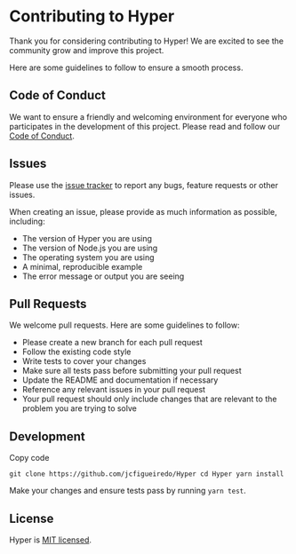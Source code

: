 # Contributing to Hyper

Thank you for considering contributing to Hyper! We are excited to see the community grow and improve this project.

Here are some guidelines to follow to ensure a smooth process.

## Code of Conduct

We want to ensure a friendly and welcoming environment for everyone who participates in the development of this project.
Please read and follow our [Code of Conduct](https://github.com/jcfigueiredo/Hyper/blob/main/CODE_OF_CONDUCT.md).

## Issues

Please use the [issue tracker](https://github.com/jcfigueiredo/Hyper/issues) to report any bugs, feature requests or
other issues.

When creating an issue, please provide as much information as possible, including:

- The version of Hyper you are using
- The version of Node.js you are using
- The operating system you are using
- A minimal, reproducible example
- The error message or output you are seeing

## Pull Requests

We welcome pull requests. Here are some guidelines to follow:

- Please create a new branch for each pull request
- Follow the existing code style
- Write tests to cover your changes
- Make sure all tests pass before submitting your pull request
- Update the README and documentation if necessary
- Reference any relevant issues in your pull request
- Your pull request should only include changes that are relevant to the problem you are trying to solve

## Development

Copy code

`git clone https://github.com/jcfigueiredo/Hyper cd Hyper yarn install`

Make your changes and ensure tests pass by running `yarn test`.

## License

Hyper is [MIT licensed](https://github.com/jcfigueiredo/Hyper/blob/main/LICENSE).
